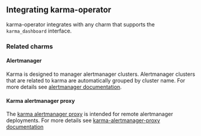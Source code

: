 ## Integrating karma-operator
karma-operator integrates with any charm that supports the `karma_dashboard`
interface.

### Related charms
#### Alertmanager
Karma is designed to manager alertmanager clusters. Alertmanager clusters that
are related to karma are automatically grouped by cluster name.
For more details see
[alertmanager documentation](https://github.com/canonical/alertmanager-operator/blob/main/INTEGRATING.md).

#### Karma alertmanager proxy
The [karma alertmanager proxy](https://github.com/canonical/karma-alertmanager-proxy-operator/)
is intended for remote alertmanager deployments.
For more details see
[karma-alertmanager-proxy documentation](https://github.com/canonical/karma-alertmanager-proxy-operator/blob/main/INTEGRATING.md)
